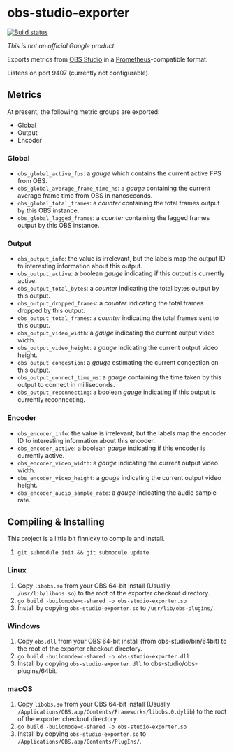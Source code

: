 # obs-studio-exporter

[![Build status](https://ci.appveyor.com/api/projects/status/9q1o274gphwcp4v6?svg=true)](https://ci.appveyor.com/project/lukegb/obs-studio-exporter)

*This is not an official Google product.*

Exports metrics from [OBS Studio](https://obsproject.com) in a [Prometheus](https://prometheus.io)-compatible format.

Listens on port 9407 (currently not configurable).

## Metrics

At present, the following metric groups are exported:

* Global
* Output
* Encoder

### Global

* `obs_global_active_fps`: a *gauge* which contains the current active FPS from OBS.
* `obs_global_average_frame_time_ns`: a *gauge* containing the current average frame time from OBS in nanoseconds.
* `obs_global_total_frames`: a *counter* containing the total frames output by this OBS instance.
* `obs_global_lagged_frames`: a *counter* containing the lagged frames output by this OBS instance.

### Output

* `obs_output_info`: the value is irrelevant, but the labels map the output ID to interesting information about this output.
* `obs_output_active`: a boolean *gauge* indicating if this output is currently active.
* `obs_output_total_bytes`: a *counter* indicating the total bytes output by this output.
* `obs_output_dropped_frames`: a *counter* indicating the total frames dropped by this output.
* `obs_output_total_frames`: a *counter* indicating the total frames sent to this output.
* `obs_output_video_width`: a *gauge* indicating the current output video width.
* `obs_output_video_height`: a *gauge* indicating the current output video height.
* `obs_output_congestion`: a *gauge* estimating the current congestion on this output.
* `obs_output_connect_time_ms`: a *gauge* containing the time taken by this output to connect in milliseconds.
* `obs_output_reconnecting`: a boolean *gauge* indicating if this output is currently reconnecting.

### Encoder

* `obs_encoder_info`: the value is irrelevant, but the labels map the encoder ID to interesting information about this encoder.
* `obs_encoder_active`: a boolean *gauge* indicating if this encoder is currently active.
* `obs_encoder_video_width`: a *gauge* indicating the current output video width.
* `obs_encoder_video_height`: a *gauge* indicating the current output video height.
* `obs_encoder_audio_sample_rate`: a *gauge* indicating the audio sample rate.

## Compiling & Installing

This project is a little bit finnicky to compile and install.

1. `git submodule init && git submodule update`

### Linux

1. Copy `libobs.so` from your OBS 64-bit install (Usually `/usr/lib/libobs.so`) to the root of the exporter checkout directory.
2. `go build -buildmode=c-shared -o obs-studio-exporter.so`
3. Install by copying `obs-studio-exporter.so` to `/usr/lib/obs-plugins/`.

### Windows

1. Copy `obs.dll` from your OBS 64-bit install (from obs-studio/bin/64bit) to the root of the exporter checkout directory.
2. `go build -buildmode=c-shared -o obs-studio-exporter.dll`
3. Install by copying `obs-studio-exporter.dll` to obs-studio/obs-plugins/64bit.

### macOS

1. Copy `libobs.so` from your OBS 64-bit install (Usually `/Applications/OBS.app/Contents/Frameworks/libobs.0.dylib`) to the root of the exporter checkout directory.
2. `go build -buildmode=c-shared -o obs-studio-exporter.so`
3. Install by copying `obs-studio-exporter.so` to `/Applications/OBS.app/Contents/PlugIns/`.

